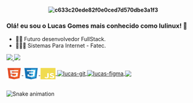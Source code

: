 <h4 align="center">
 
![c633c20ede82f0e0ced7d570dbe3a1f3](https://user-images.githubusercontent.com/70382532/138322189-2db8df52-9dcb-40a0-88a8-c365466bd33d.gif)

### Olá! eu sou o Lucas Gomes mais conhecido como lulinux! 👋

- 👨‍💻 Futuro desenvolvedor FullStack. 
- 👨🏻‍🎓 Sistemas Para Internet - Fatec. 
 
<div align="left">
  <a href="https://github.com/lulinux21">
  <img height="160em" src="https://github-readme-stats.vercel.app/api?username=lulinux21&show_icons=true&theme=dracula&include_all_commits=true&count_private=true"/>
  <img height="160em" src="https://github-readme-stats.vercel.app/api/top-langs/?username=lulinux21&layout=compact&langs_count=7&theme=dracula"/>
</div>

<div style="display: inline_block"><br>
  <img align="center" alt="lucas-HTML" height="30" width="40" src="https://raw.githubusercontent.com/devicons/devicon/master/icons/html5/html5-original.svg">
  <img align="center" alt="lucas-CSS" height="30" width="40" src="https://raw.githubusercontent.com/devicons/devicon/master/icons/css3/css3-original.svg">
  <img align="center" alt="lucas-Js" height="30" width="40" src="https://raw.githubusercontent.com/devicons/devicon/master/icons/javascript/javascript-plain.svg">
  <img align="center" alt="lucas-git" height="30" width="40" src="https://cdn.jsdelivr.net/gh/devicons/devicon/icons/git/git-original.svg" />
  <img align="center" alt="lucas-figma" height="30" width="40" src="https://cdn.jsdelivr.net/gh/devicons/devicon/icons/figma/figma-original.svg" />
  <a href="https://www.linkedin.com/in/lucas-gomes2109/" target="_blank"><img align="center" src="https://img.shields.io/badge/-LinkedIn-%230077B5?style=for-the-badge&logo=linkedin&logoColor=white" target="_blank"></a>
</div>
  
  ##
  
   ![Snake animation](https://github.com/lulinux21/lulinux21/blob/output/github-contribution-grid-snake.svg)
